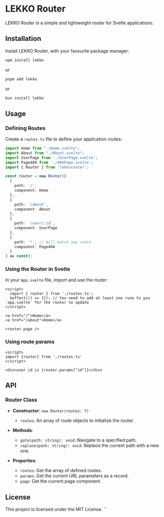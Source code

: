 # LEKKO Router

LEKKO Router is a simple and lightweight router for Svelte applications. 

## Installation

Install LEKKO Router, with your favourite package manager:

```bash
npm install lekko
```
or

```bash
pnpm add lekko
```

or

```bash
bun install lekko
```

## Usage

### Defining Routes

Create a `routes.ts` file to define your application routes:

```typescript
import Home from "./Home.svelte";
import About from "./About.svelte";
import UserPage from './UserPage.svelte';
import Page404 from './404Page.svelte';
import { Router } from 'lekkorouter';

const router = new Router([
  {
    path: '/',
    component: Home
  },
  {
    path: '/about',
    component: About
  },
  {
    path: '/user/:id',
    component: UserPage
  },
  {
    path: '*', // Will match any route
    component: Page404
  }
] as const);
```

### Using the Router in Svelte

In your `App.svelte` file, import and use the router:

```svelte
<script>
  import { router } from './routes.ts';
  $effect(() => {}); // You need to add at least one rune to you `app.svelte` for the router to update
</script>

<a href="/">Home</a>
<a href="/about">Home</a>

<router.page />
```

### Using route params

```svelte
<script>
import {router} from './routes.ts'
</script>

<div>user id is {router.params["id"]}</div>
```

## API

### Router Class

- **Constructor**: `new Router(routes: T)`
  - `routes`: An array of route objects to initialize the router.

- **Methods**:
  - `goto(path: string): void`: Navigate to a specified path.
  - `replace(path: string): void`: Replace the current path with a new one.

- **Properties**:
  - `routes`: Get the array of defined routes.
  - `params`: Get the current URL parameters as a record.
  - `page`: Get the current page component.

## License

This project is licensed under the MIT License.
``
